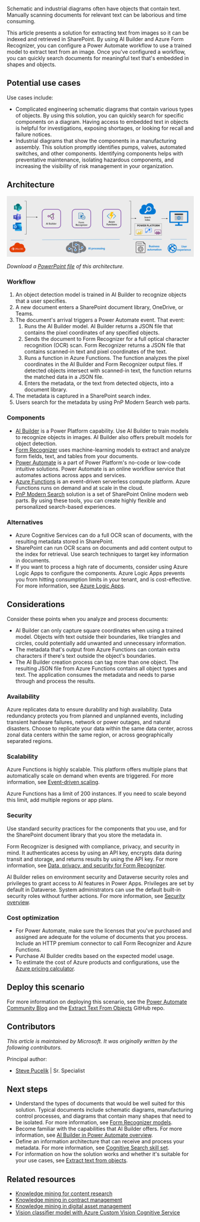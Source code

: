 Schematic and industrial diagrams often have objects that contain text. Manually scanning documents for relevant text can be laborious and time consuming.

This article presents a solution for extracting text from images so it can be indexed and retrieved in SharePoint. By using AI Builder and Azure Form Recognizer, you can configure a Power Automate workflow to use a trained model to extract text from an image. Once you've configured a workflow, you can quickly search documents for meaningful text that's embedded in shapes and objects.

## Potential use cases

Use cases include:

- Complicated engineering schematic diagrams that contain various types of objects. By using this solution, you can quickly search for specific components on a diagram. Having access to embedded text in objects is helpful for investigations, exposing shortages, or looking for recall and failure notices.
- Industrial diagrams that show the components in a manufacturing assembly. This solution promptly identifies pumps, valves, automated switches, and other components. Identifying components helps with preventative maintenance, isolating hazardous components, and increasing the visibility of risk management in your organization.

## Architecture

![Architecture diagram for using AI Builder to extract text from objects by using AI.](./media/architecture-extract-object-text.png)

*Download a [PowerPoint file](https://arch-center.azureedge.net/architecture-extract-object-text.pptx) of this architecture.*

### Workflow

1. An object detection model is trained in AI Builder to recognize objects that a user specifies.
1. A new document enters a SharePoint document library, OneDrive, or Teams.
1. The document's arrival triggers a Power Automate event. That event:
   1. Runs the AI Builder model. AI Builder returns a JSON file that contains the pixel coordinates of any specified objects.
   1. Sends the document to Form Recognizer for a full optical character recognition (OCR) scan. Form Recognizer returns a JSON file that contains scanned-in text and pixel coordinates of the text.
   1. Runs a function in Azure Functions. The function analyzes the pixel coordinates in the AI Builder and Form Recognizer output files. If detected objects intersect with scanned-in text, the function returns the matched data in a JSON file.
   1. Enters the metadata, or the text from detected objects, into a document library.
1. The metadata is captured in a SharePoint search index.
1. Users search for the metadata by using PnP Modern Search web parts.

### Components

- [AI Builder](/ai-builder/overview) is a Power Platform capability. Use AI Builder to train models to recognize objects in images. AI Builder also offers prebuilt models for object detection.
- [Form Recognizer](https://azure.microsoft.com/services/form-recognizer) uses machine-learning models to extract and analyze form fields, text, and tables from your documents.
- [Power Automate](https://azure.microsoft.com/services/developer-tools/power-automate) is a part of Power Platform's no-code or low-code intuitive solutions. Power Automate is an online workflow service that automates actions across apps and services.
- [Azure Functions](https://azure.microsoft.com/en-us/services/functions) is an event-driven serverless compute platform. Azure Functions runs on demand and at scale in the cloud.
- [PnP Modern Search](https://microsoft-search.github.io/pnp-modern-search) solution is a set of SharePoint Online modern web parts. By using these tools, you can create highly flexible and personalized search-based experiences.

### Alternatives

- Azure Cognitive Services can do a full OCR scan of documents, with the resulting metadata stored in SharePoint.
- SharePoint can run OCR scans on documents and add content output to the index for retrieval. Use search techniques to target key information in documents.
- If you want to process a high rate of documents, consider using Azure Logic Apps to configure the components. Azure Logic Apps prevents you from hitting consumption limits in your tenant, and is cost-effective.  For more information, see [Azure Logic Apps](/azure/logic-apps/logic-apps-overview).

## Considerations

Consider these points when you analyze and process documents:

- AI Builder can only capture square coordinates when using a trained model. Objects with text outside their boundaries, like triangles and circles, could potentially add unwanted and unnecessary information.
- The metadata that's output from Azure Functions can contain extra characters if there's text outside the object's boundaries.
- The AI Builder creation process can tag more than one object. The resulting JSON file from Azure Functions contains all object types and text. The application consumes the metadata and needs to parse through and process the results.

### Availability

Azure replicates data to ensure durability and high availability. Data redundancy protects you from planned and unplanned events, including transient hardware failures, network or power outages, and natural disasters. Choose to replicate your data within the same data center, across zonal data centers within the same region, or across geographically separated regions.

### Scalability

Azure Functions is highly scalable. This platform offers multiple plans that automatically scale on demand when events are triggered. For more information, see [Event-driven scaling](/azure/azure-functions/event-driven-scaling).

Azure Functions has a limit of 200 instances. If you need to scale beyond this limit, add multiple regions or app plans.

### Security

Use standard security practices for the components that you use, and for the SharePoint document library that you store the metadata in.

Form Recognizer is designed with compliance, privacy, and security in mind.  It authenticates access by using an API key, encrypts data during transit and storage, and returns results by using the API key. For more information, see [Data, privacy, and security for Form Recognizer](/legal/cognitive-services/form-recognizer/fr-data-privacy-security).

AI Builder relies on environment security and Dataverse security roles and privileges to grant access to AI features in Power Apps. Privileges are set by default in Dataverse. System administrators can use the default built-in security roles without further actions. For more information, see [Security overview](/power-platform/admin/wp-security).

### Cost optimization

- For Power Automate, make sure the licenses that you've purchased and assigned are adequate for the volume of documents that you process. Include an HTTP premium connector to call Form Recognizer and Azure Functions.
- Purchase AI Builder credits based on the expected model usage.
- To estimate the cost of Azure products and configurations, use the [Azure pricing calculator](https://azure.microsoft.com/pricing/calculator).

## Deploy this scenario

For more information on deploying this scenario, see the [Power Automate Community Blog](https://powerusers.microsoft.com/t5/Power-Automate-Community-Blog/Extract-Text-From-Objects/ba-p/1249705) and the [Extract Text From Objects](https://github.com/Spucelik/ExtractTextFromObjects) GitHub repo.

## Contributors

*This article is maintained by Microsoft. It was originally written by the following contributors.*

Principal author:

- [Steve Pucelik](https://www.linkedin.com/in/stevepucelik) | Sr. Specialist

## Next steps

- Understand the types of documents that would be well suited for this solution. Typical documents include schematic diagrams, manufacturing control processes, and diagrams that contain many shapes that need to be isolated.  For more information, see [Form Recognizer models](/azure/applied-ai-services/form-recognizer/concept-custom).
- Become familiar with the capabilities that AI Builder offers. For more information, see [AI Builder in Power Automate overview](/ai-builder/use-in-flow-overview).
- Define an information architecture that can receive and process your metadata. For more information, see [Cognitive Search skill set](../../solution-ideas/articles/cognitive-search-with-skillsets.yml).
- For information on how the solution works and whether it's suitable for your use cases, see [Extract text from objects](https://powerusers.microsoft.com/t5/Power-Automate-Community-Blog/Extract-Text-From-Objects/ba-p/1249705).

## Related resources

- [Knowledge mining for content research](../../solution-ideas/articles/content-research.yml)
- [Knowledge mining in contract management](../../solution-ideas/articles/contract-management.yml)
- [Knowledge mining in digital asset management](../../solution-ideas/articles/digital-asset-management.yml)
- [Vision classifier model with Azure Custom Vision Cognitive Service](../dronerescue/vision-classifier-model-with-custom-vision.yml)
